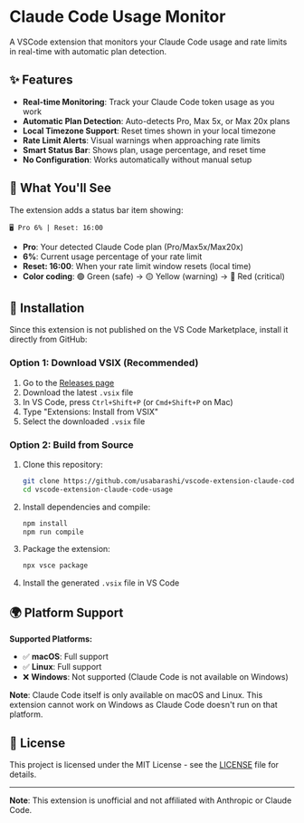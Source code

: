 # Claude Code Usage Monitor

A VSCode extension that monitors your Claude Code usage and rate limits in real-time with automatic plan detection.

## ✨ Features

- **Real-time Monitoring**: Track your Claude Code token usage as you work
- **Automatic Plan Detection**: Auto-detects Pro, Max 5x, or Max 20x plans
- **Local Timezone Support**: Reset times shown in your local timezone
- **Rate Limit Alerts**: Visual warnings when approaching rate limits
- **Smart Status Bar**: Shows plan, usage percentage, and reset time
- **No Configuration**: Works automatically without manual setup

## 🎯 What You'll See

The extension adds a status bar item showing:
```
🖥️ Pro 6% | Reset: 16:00
```

- **Pro**: Your detected Claude Code plan (Pro/Max5x/Max20x)
- **6%**: Current usage percentage of your rate limit
- **Reset: 16:00**: When your rate limit window resets (local time)
- **Color coding**: 🟢 Green (safe) → 🟡 Yellow (warning) → 🔴 Red (critical)

## 🚀 Installation

Since this extension is not published on the VS Code Marketplace, install it directly from GitHub:

### Option 1: Download VSIX (Recommended)
1. Go to the [Releases page](../../releases)
2. Download the latest `.vsix` file
3. In VS Code, press `Ctrl+Shift+P` (or `Cmd+Shift+P` on Mac)
4. Type "Extensions: Install from VSIX"
5. Select the downloaded `.vsix` file

### Option 2: Build from Source
1. Clone this repository:
   ```bash
   git clone https://github.com/usabarashi/vscode-extension-claude-code-usage.git
   cd vscode-extension-claude-code-usage
   ```

2. Install dependencies and compile:
   ```bash
   npm install
   npm run compile
   ```

3. Package the extension:
   ```bash
   npx vsce package
   ```

4. Install the generated `.vsix` file in VS Code

## 🌍 Platform Support

**Supported Platforms:**
- ✅ **macOS**: Full support
- ✅ **Linux**: Full support
- ❌ **Windows**: Not supported (Claude Code is not available on Windows)

**Note**: Claude Code itself is only available on macOS and Linux. This extension cannot work on Windows as Claude Code doesn't run on that platform.

## 📄 License

This project is licensed under the MIT License - see the [LICENSE](LICENSE) file for details.

---

**Note**: This extension is unofficial and not affiliated with Anthropic or Claude Code.
